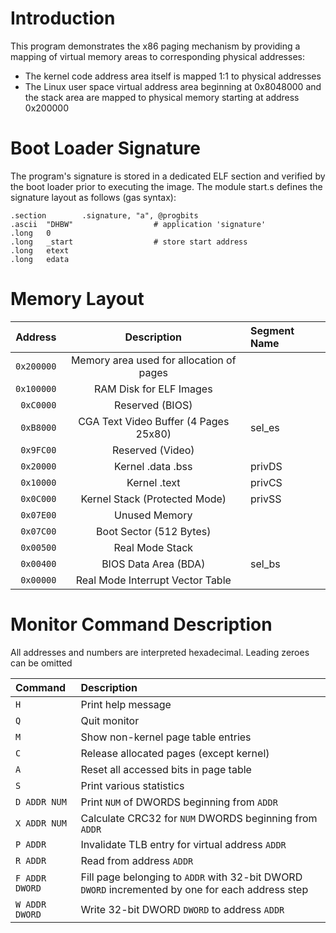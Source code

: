 # Introduction

This program demonstrates the x86 paging mechanism by providing a mapping of virtual memory areas to
corresponding physical addresses:
* The kernel code address area itself is mapped 1:1 to physical addresses
* The Linux user space virtual address area beginning at 0x8048000 and the stack area are mapped to physical
  memory starting at address 0x200000

# Boot Loader Signature

The program's signature is stored in a dedicated ELF section and verified by the boot loader
prior to executing the image. The module start.s defines the signature layout as follows
(gas syntax):

```assembly
.section        .signature, "a", @progbits
.ascii  "DHBW"                  # application 'signature'
.long   0
.long   _start                  # store start address
.long   etext
.long   edata
```

# Memory Layout

 Address        |       Description                                   | Segment Name
---------------:|:---------------------------------------------------:|:------------
```0x200000```  |   Memory area used for allocation of pages          |
```0x100000```  |         RAM Disk for ELF Images                     |
 ```0xC0000```  |      Reserved (BIOS)                                |
 ```0xB8000```  |   CGA Text Video Buffer  (4 Pages 25x80)            | sel\_es
 ```0x9FC00```  |   Reserved (Video)                                  |
 ```0x20000```  |    Kernel  .data .bss                               | privDS
 ```0x10000```  |       Kernel .text                                  | privCS
 ```0x0C000```  |    Kernel Stack (Protected Mode)                    | privSS
 ```0x07E00```  |       Unused Memory                                 |
 ```0x07C00```  |        Boot Sector  (512 Bytes)                     |
 ```0x00500```  |     Real Mode Stack                                 |
 ```0x00400```  |       BIOS Data Area (BDA)                          | sel\_bs
 ```0x00000```  |         Real Mode Interrupt Vector Table            |


# Monitor Command Description

All addresses and numbers are interpreted hexadecimal. Leading zeroes can be omitted

 Command			|		Description
 :------------------|:-----------------------------------------------------------------------------------------------------------
 ```H```			|	Print help message
 ```Q```			|	Quit monitor
 ```M```			|	Show non-kernel page table entries
 ```C```			| 	Release allocated pages (except kernel)
 ```A```			|	Reset all accessed bits in page table
 ```S```			|	Print various statistics
 ```D ADDR NUM```	|	Print ```NUM``` of DWORDS beginning from ```ADDR``` 
 ```X ADDR NUM```	|	Calculate CRC32 for ```NUM``` DWORDS beginning from ```ADDR```
 ```P ADDR```		|	Invalidate TLB entry for virtual address ```ADDR```
 ```R ADDR```		|	Read from address ```ADDR```
 ```F ADDR DWORD```	|	Fill page belonging to ```ADDR``` with 32-bit DWORD ```DWORD``` incremented by one for each address step
 ```W ADDR DWORD```	|	Write 32-bit DWORD ```DWORD``` to address ```ADDR```
 
